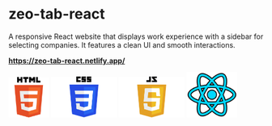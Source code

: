 # zeo-tab-react
A responsive React website that displays work experience with a sidebar for selecting companies. It features a clean UI and smooth interactions.
 
<strong style="font-weight:bold; display:block; width:100%;">https://zeo-tab-react.netlify.app/</strong>


<div style=" disply:flex; justify-content: center; margin: 0 auto">
<img src="/public/HTML5_logo_and_wordmark.svg.png" alt="Description" width="80px" >
<img src="/public/CSS-Logo.png" alt="Description" width="130px" >
<img src="/public/JavaScript-Logo-2048x1280.png" alt="Description" width="130px" >
 <img src="/public/react.png" alt="Description" width="100px" >
</div>
 
